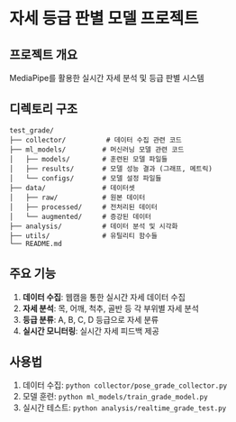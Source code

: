 # 자세 등급 판별 모델 프로젝트

## 프로젝트 개요
MediaPipe를 활용한 실시간 자세 분석 및 등급 판별 시스템

## 디렉토리 구조
```
test_grade/
├── collector/          # 데이터 수집 관련 코드
├── ml_models/         # 머신러닝 모델 관련 코드
│   ├── models/        # 훈련된 모델 파일들
│   ├── results/       # 모델 성능 결과 (그래프, 메트릭)
│   └── configs/       # 모델 설정 파일들
├── data/              # 데이터셋
│   ├── raw/           # 원본 데이터
│   ├── processed/     # 전처리된 데이터
│   └── augmented/     # 증강된 데이터
├── analysis/          # 데이터 분석 및 시각화
├── utils/             # 유틸리티 함수들
└── README.md
```

## 주요 기능
1. **데이터 수집**: 웹캠을 통한 실시간 자세 데이터 수집
2. **자세 분석**: 목, 어깨, 척추, 골반 등 각 부위별 자세 분석
3. **등급 분류**: A, B, C, D 등급으로 자세 분류
4. **실시간 모니터링**: 실시간 자세 피드백 제공

## 사용법
1. 데이터 수집: `python collector/pose_grade_collector.py`
2. 모델 훈련: `python ml_models/train_grade_model.py`
3. 실시간 테스트: `python analysis/realtime_grade_test.py` 
